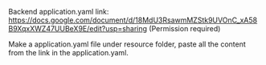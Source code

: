 Backend application.yaml link:
https://docs.google.com/document/d/18MdU3RsawmMZStk9UVOnC_xA58B9XqxXWZ47UUBeX9E/edit?usp=sharing
(Permission required)

Make a application.yaml file under resource folder, paste all the content from the link in the application.yaml.
